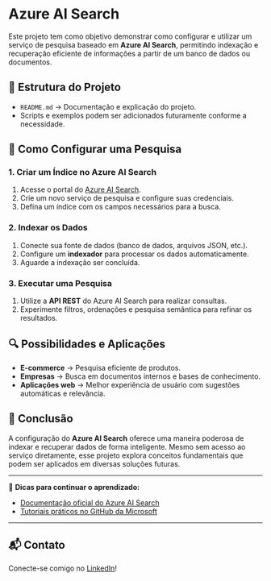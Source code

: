 # Azure AI Search

Este projeto tem como objetivo demonstrar como configurar e utilizar um serviço de pesquisa baseado em **Azure AI Search**, permitindo indexação e recuperação eficiente de informações a partir de um banco de dados ou documentos.

## 📌 Estrutura do Projeto
- `README.md` → Documentação e explicação do projeto.
- Scripts e exemplos podem ser adicionados futuramente conforme a necessidade.

## 🚀 Como Configurar uma Pesquisa

### 1. Criar um Índice no Azure AI Search
1. Acesse o portal do [Azure AI Search](https://portal.azure.com/).
2. Crie um novo serviço de pesquisa e configure suas credenciais.
3. Defina um índice com os campos necessários para a busca.

### 2. Indexar os Dados
1. Conecte sua fonte de dados (banco de dados, arquivos JSON, etc.).
2. Configure um **indexador** para processar os dados automaticamente.
3. Aguarde a indexação ser concluída.

### 3. Executar uma Pesquisa
1. Utilize a **API REST** do Azure AI Search para realizar consultas.
2. Experimente filtros, ordenações e pesquisa semântica para refinar os resultados.

## 🔍 Possibilidades e Aplicações

- **E-commerce** → Pesquisa eficiente de produtos.
- **Empresas** → Busca em documentos internos e bases de conhecimento.
- **Aplicações web** → Melhor experiência de usuário com sugestões automáticas e relevância.

## 📢 Conclusão
A configuração do **Azure AI Search** oferece uma maneira poderosa de indexar e recuperar dados de forma inteligente. Mesmo sem acesso ao serviço diretamente, esse projeto explora conceitos fundamentais que podem ser aplicados em diversas soluções futuras.

---
🔗 **Dicas para continuar o aprendizado:**
- [Documentação oficial do Azure AI Search](https://learn.microsoft.com/en-us/azure/search/)
- [Tutoriais práticos no GitHub da Microsoft](https://github.com/Azure-Samples)

---
## 📬 Contato
Conecte-se comigo no [LinkedIn](https://www.linkedin.com/in/felipe-silva-9a5950242/)!

